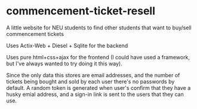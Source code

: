 # commencement-ticket-resell
A little website for NEU students to find other students that want to buy/sell commencement tickets

Uses Actix-Web + Diesel + Sqlite for the backend

Uses pure html+css+ajax for the frontend (I could have used a framework, but I've always wanted to try doing it this way).

Since the only data this stores are email addresses, and the number of tickets being bought and sold by each user
there's no passwords by default. A random token is generated when user's confirm that they have a husky emial address,
and a sign-in link is sent to the users that they can use.

